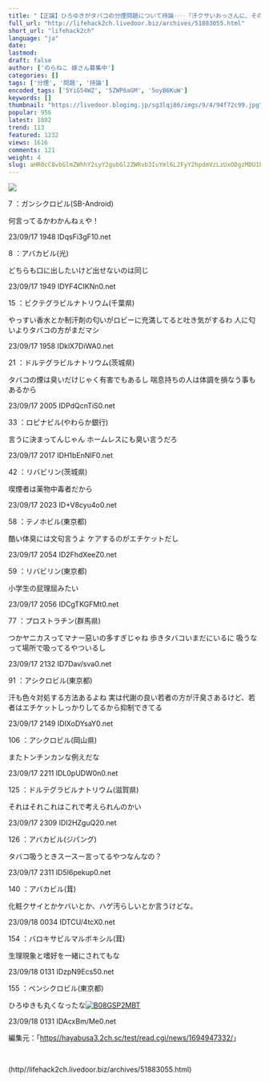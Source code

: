 ```yaml
---
title: "【正論】ひろゆきがタバコの分煙問題について持論‥‥「汗クサいおっさんに、その文句を口に出して言うのが正しいのかというのと同じ」"
full_url: "http://lifehack2ch.livedoor.biz/archives/51883055.html"
short_url: "lifehack2ch"
language: "ja"
date: 
lastmod: 
draft: false
author: ['のらねこ 嫁さん募集中']
categories: []
tags: ['分煙', '問題', '持論']
encoded_tags: ['5YiG54WZ', '5ZWP6aGM', '5oyB6KuW']
keywords: []
thumbnail: "https://livedoor.blogimg.jp/sg3lqj86/imgs/9/4/94f72c99.jpg"
popular: 956
latest: 1802
trend: 113
featured: 1232
views: 1616
comments: 121
weight: 4
slug: aHR0cC8vbGlmZWhhY2syY2gubGl2ZWRvb3IuYml6L2FyY2hpdmVzLzUxODgzMDU1Lmh0bWw=
---
```


![](https://livedoor.blogimg.jp/sg3lqj86/imgs/9/4/94f72c99.jpg)

<div><p class='t_name'>7 ：ガンシクロビル(SB-Android) </p> <p class='r1'>何言ってるかわかんねぇや！ </p><p>23/09/17 1948 IDqsFi3gF10.net</p> <p class='t_name'>8 ：アバカビル(光) </p> <p class='r4'>どちらも口に出したいけど出せないのは同じ </p><p>23/09/17 1949 IDYF4CIKNn0.net</p> <p class='t_name'>15 ：ビクテグラビルナトリウム(千葉県) </p> <p class='r4'>やっすい香水とか制汗剤の匂いがロビーに充満してると吐き気がするわ 人に匂いよりタバコの方がまだマシ </p><p>23/09/17 1958 IDklX7DiWA0.net</p> <p class='t_name'>21 ：ドルテグラビルナトリウム(茨城県) </p> <p class='r4'>タバコの煙は臭いだけじゃく有害でもあるし 喘息持ちの人は体調を損なう事もあるから </p><p>23/09/17 2005 IDPdQcnTiS0.net</p> <p class='t_name'>33 ：ロピナビル(やわらか銀行) </p> <p class='r4'>言うに決まってんじゃん ホームレスにも臭い言うだろ </p><p>23/09/17 2017 IDH1bEnNIF0.net</p> <p class='t_name'>42 ：リバビリン(茨城県) </p> <p class='r4'>喫煙者は薬物中毒者だから </p><p>23/09/17 2023 ID+V8cyu4o0.net</p> <p class='t_name'>58 ：テノホビル(東京都) </p> <p class='r4'>酷い体臭には文句言うよ ケアするのがエチケットだし </p><p>23/09/17 2054 ID2FhdXeeZ0.net</p> <p class='t_name'>59 ：リバビリン(東京都) </p> <p class='r4'>小学生の屁理屈みたい </p><p>23/09/17 2056 IDCgTKGFMt0.net</p> <p class='t_name'>77 ：プロストラチン(群馬県) </p> <p class='r4'>つかヤニカスってマナー惡いの多すぎじゃね 歩きタバコいまだにいるに 吸うなって場所で吸ってるやついるし </p><p>23/09/17 2132 ID7Dav/sva0.net</p> <p class='t_name'>91 ：アシクロビル(東京都) </p> <p class='r4'>汗も色々対処する方法あるよね 実は代謝の良い若者の方が汗臭さあるけど、若者はエチケットしっかりしてるから抑制できてる </p><p>23/09/17 2149 IDIXoDYsaY0.net</p> <p class='t_name'>106 ：アシクロビル(岡山県) </p> <p class='r4'>またトンチンカンな例えだな </p><p>23/09/17 2211 IDL0pUDW0n0.net</p> <p class='t_name'>125 ：ドルテグラビルナトリウム(滋賀県) </p> <p class='r4'>それはそれこれはこれで考えられんのかい </p><p>23/09/17 2309 IDI2HZguQ20.net</p> <p class='t_name'>126 ：アバカビル(ジパング) </p> <p class='r4'>タバコ吸うときスースー言ってるやつなんなの？ </p><p>23/09/17 2311 ID5I6pekup0.net</p> <p class='t_name'>140 ：アバカビル(茸) </p> <p class='r4'>化粧クサイとかケバいとか、ハゲ汚らしいとか言うけどな。 </p><p>23/09/18 0034 IDTCU/4tcX0.net</p> <p class='t_name'>154 ：バロキサビルマルボキシル(茸) </p> <p class='r4'>生理現象と嗜好を一緒にされてもな </p><p>23/09/18 0131 IDzpN9Ecs50.net</p> <p class='t_name'>155 ：ペンシクロビル(東京都) </p> <p class='r2'>ひろゆきも丸くなったな<a href='https//www.amazon.co.jp/dp/B08GSP2MBT/?tag=nishiky24-22' target='_blank'><img src='https//m.media-amazon.com/images/I/31pnHdioxcL._SL500_.jpg' alt='B08GSP2MBT' border='0'></a> </p><p>23/09/18 0131 IDAcxBm/Me0.net</p> <p class='p_url'>編集元：「<a href='https//hayabusa3.2ch.sc/test/read.cgi/news/1694947332/' target='_blank'>https//hayabusa3.2ch.sc/test/read.cgi/news/1694947332/</a>」</p> <br clear='all'></div>

(http//lifehack2ch.livedoor.biz/archives/51883055.html)
